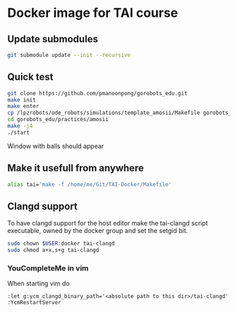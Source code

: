 # Docker image for TAI course



## Update submodules
```bash
git submodule update --init --recursive
```

## Quick test

``` bash
git clone https://github.com/pmanoonpong/gorobots_edu.git
make init
make enter
cp /lpzrobots/ode_robots/simulations/template_amosii/Makefile gorobots_edu/practices/amosii
cd gorobots_edu/practices/amosii
make -j4
./start
```
Window with balls should appear

## Make it usefull from anywhere
``` bash
alias tai='make -f /home/me/Git/TAI-Docker/Makefile'
```

## Clangd support
	
To have clangd support for the host editor make the tai-clangd script executable,
owned by the docker group and set the setgid bit.
``` bash
sudo chown $USER:docker tai-clangd
sudo chmod a+x,s+g tai-clangd
```

### YouCompleteMe in vim
When starting vim do
``` vimscript
:let g:ycm_clangd_binary_path='<absolute path to this dir>/tai-clangd'
:YcmRestartServer
```

